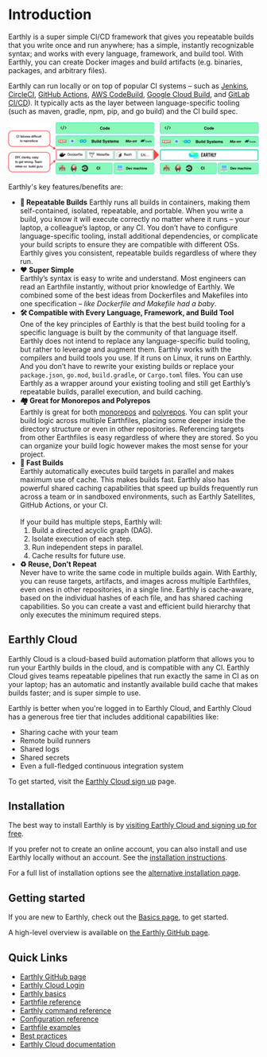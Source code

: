 # Introduction

Earthly is a super simple CI/CD framework that gives you repeatable builds that you write once and run anywhere; has a simple, instantly recognizable syntax; and works with every language, framework, and build tool. With Earthly, you can create Docker images and build artifacts (e.g. binaries, packages, and arbitrary files).

Earthly can run locally or on top of popular CI systems – such as [Jenkins](./ci-integration/guides/jenkins.md), [CircleCI](./ci-integration/guides/circle-integration.md), [GitHub Actions](./ci-integration/guides/gh-actions-integration.md), [AWS CodeBuild](./ci-integration/guides/codebuild-integration.md), [Google Cloud Build](./ci-integration/guides/google-cloud-build.md), and [GitLab CI/CD](./ci-integration/guides/gitlab-integration.md)). It typically acts as the layer between language-specific tooling (such as maven, gradle, npm, pip, and go build) and the CI build spec.

![Earthly fits between language-specific tooling and the CI](img/integration-diagram-v2.png)

Earthly's key features/benefits are:
  * **🔁 Repeatable Builds**
    Earthly runs all builds in containers, making them self-contained, isolated, repeatable, and portable. When you write a build, you know it will execute correctly no matter where it runs – your laptop, a colleague’s laptop, or any CI. You don’t have to configure language-specific tooling, install additional dependencies, or complicate your build scripts to ensure they are compatible with different OSs. Earthly gives you consistent, repeatable builds regardless of where they run.
  * **❤️ Super Simple**  
    Earthly’s syntax is easy to write and understand. Most engineers can read an Earthfile instantly, without prior knowledge of Earthly. We combined some of the best ideas from Dockerfiles and Makefiles into one specification *– like Dockerfile and Makefile had a baby*.
  * **🛠 Compatible with Every Language, Framework, and Build Tool**  
    One of the key principles of Earthly is that the best build tooling for a specific language is built by the community of that language itself. Earthly does not intend to replace any language-specific build tooling, but rather to leverage and augment them. Earthly works with the compilers and build tools you use. If it runs on Linux, it runs on Earthly. And you don’t have to rewrite your existing builds or replace your `package.json`, `go.mod`, `build.gradle`, or `Cargo.toml` files. You can use Earthly as a wrapper around your existing tooling and still get Earthly’s repeatable builds, parallel execution, and build caching.
  * **🏘 Great for Monorepos and Polyrepos**  
    Earthly is great for both [monorepos](https://github.com/earthly/earthly/tree/main/examples/monorepo) and [polyrepos](https://github.com/earthly/earthly/tree/main/examples/multirepo). You can split your build logic across multiple Earthfiles, placing some deeper inside the directory structure or even in other repositories. Referencing targets from other Earthfiles is easy regardless of where they are stored. So you can organize your build logic however makes the most sense for your project.
  * **💨 Fast Builds**  
    Earthly automatically executes build targets in parallel and makes maximum use of cache. This makes builds fast. Earthly also has powerful shared caching capabilities that speed up builds frequently run across a team or in sandboxed environments, such as Earthly Satellites, GitHub Actions, or your CI.  
    &nbsp;  
    If your build has multiple steps, Earthly will:
    1. Build a directed acyclic graph (DAG).
    2. Isolate execution of each step.
    3. Run independent steps in parallel.
    4. Cache results for future use.
  * **♻️ Reuse, Don't Repeat**  
    Never have to write the same code in multiple builds again. With Earthly, you can reuse targets, artifacts, and images across multiple Earthfiles, even ones in other repositories, in a single line. Earthly is cache-aware, based on the individual hashes of each file, and has shared caching capabilities. So you can create a vast and efficient build hierarchy that only executes the minimum required steps.

## Earthly Cloud

Earthly Cloud is a cloud-based build automation platform that allows you to run your Earthly builds in the cloud, and is compatible with any CI. Earthly Cloud gives teams repeatable pipelines that run exactly the same in CI as on your laptop; has an automatic and instantly available build cache that makes builds faster; and is super simple to use.

Earthly is better when you're logged in to Earthly Cloud, and Earthly Cloud has a generous free tier that includes additional capabilities like:
  * Sharing cache with your team
  * Remote build runners
  * Shared logs
  * Shared secrets
  * Even a full-fledged continuous integration system

To get started, visit the [Earthly Cloud sign up](https://cloud.earthly.dev/login) page.

## Installation

The best way to install Earthly is by [visiting Earthly Cloud and signing up for free](https://cloud.earthly.dev/login).

If you prefer not to create an online account, you can also install and use Earthly locally without an account. See the [installation instructions](https://earthly.dev/get-earthly).

For a full list of installation options see the [alternative installation page](./alt-installation/alt-installation.md).

## Getting started

If you are new to Earthly, check out the [Basics page](./basics/basics.md), to get started.

A high-level overview is available on [the Earthly GitHub page](https://github.com/earthly/earthly).

## Quick Links

* [Earthly GitHub page](https://github.com/earthly/earthly)
* [Earthly Cloud Login](https://cloud.earthly.dev/login)
* [Earthly basics](./basics/basics.md)
* [Earthfile reference](./earthfile/earthfile.md)
* [Earthly command reference](./earthly-command/earthly-command.md)
* [Configuration reference](./earthly-config/earthly-config.md)
* [Earthfile examples](./examples/examples.md)
* [Best practices](./best-practices/best-practices.md)
* [Earthly Cloud documentation](./cloud/overview.md)
